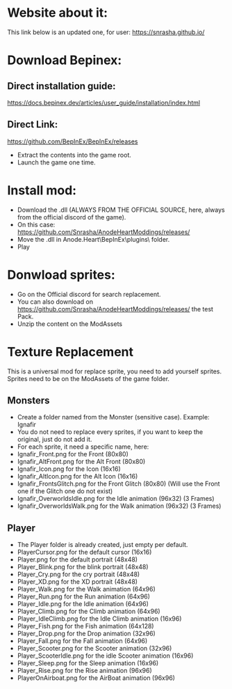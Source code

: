 # Website about it:
This link below is an updated one, for user:
https://snrasha.github.io/




# Download Bepinex:

## Direct installation guide:
https://docs.bepinex.dev/articles/user_guide/installation/index.html

## Direct Link:
https://github.com/BepInEx/BepInEx/releases
- Extract the contents into the game root.
- Launch the game one time.

# Install mod:
- Download the .dll (ALWAYS FROM THE OFFICIAL SOURCE, here, always from the official discord of the game).
- On this case: https://github.com/Snrasha/AnodeHeartModdings/releases/
- Move the .dll in Anode.Heart\BepInEx\plugins\  folder.
- Play

# Donwload sprites:
- Go on the Official discord for search replacement.
- You can also download on https://github.com/Snrasha/AnodeHeartModdings/releases/ the test Pack.
- Unzip the content on the ModAssets


# Texture Replacement
This is a universal mod for replace sprite, you need to add yourself sprites.
Sprites need to be on the ModAssets of the game folder.

## Monsters
- Create a folder named from the Monster (sensitive case). Example: Ignafir
- You do not need to replace every sprites, if you want to keep the original, just do not add it.
- For each sprite, it need a specific name, here:
- Ignafir_Front.png  for the Front (80x80)
- Ignafir_AltFront.png  for the Alt Front (80x80)
- Ignafir_Icon.png  for the Icon (16x16)
- Ignafir_AltIcon.png  for the Alt Icon (16x16)
- Ignafir_FrontsGlitch.png  for the Front Glitch (80x80)  (Will use the Front one if the Glitch one do not exist)
- Ignafir_OverworldsIdle.png  for the Idle animation (96x32) (3 Frames)
- Ignafir_OverworldsWalk.png  for the Walk animation (96x32) (3 Frames)

## Player
- The Player folder is already created, just empty per default.
- PlayerCursor.png  for the default cursor (16x16)
- Player.png  for the default portrait (48x48)
- Player_Blink.png  for the blink portrait (48x48)
- Player_Cry.png  for the cry portrait (48x48)
- Player_XD.png  for the XD portrait (48x48)
- Player_Walk.png for the Walk animation (64x96)
- Player_Run.png for the Run animation (64x96)
- Player_Idle.png for the Idle animation (64x96)
- Player_Climb.png for the Climb animation (64x96)
- Player_IdleClimb.png for the Idle Climb animation (16x96)
- Player_Fish.png for the Fish animation (64x128)
- Player_Drop.png for the Drop animation (32x96)
- Player_Fall.png for the Fall animation (64x96)
- Player_Scooter.png for the Scooter animation (32x96)
- Player_ScooterIdle.png for the idle Scooter animation (16x96)
- Player_Sleep.png for the Sleep animation (16x96)
- Player_Rise.png for the Rise animation (96x96)
- PlayerOnAirboat.png for the AirBoat animation (96x96)

